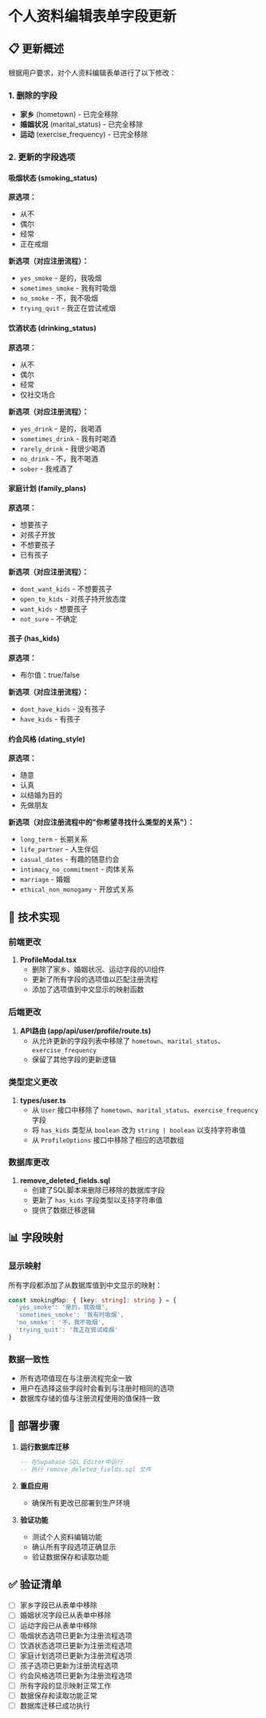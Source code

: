 # 个人资料编辑表单字段更新

## 📋 更新概述

根据用户要求，对个人资料编辑表单进行了以下修改：

### 1. 删除的字段
- **家乡** (hometown) - 已完全移除
- **婚姻状况** (marital_status) - 已完全移除  
- **运动** (exercise_frequency) - 已完全移除

### 2. 更新的字段选项

#### 吸烟状态 (smoking_status)
**原选项：**
- 从不
- 偶尔
- 经常
- 正在戒烟

**新选项（对应注册流程）：**
- `yes_smoke` - 是的，我吸烟
- `sometimes_smoke` - 我有时吸烟
- `no_smoke` - 不，我不吸烟
- `trying_quit` - 我正在尝试戒烟

#### 饮酒状态 (drinking_status)
**原选项：**
- 从不
- 偶尔
- 经常
- 仅社交场合

**新选项（对应注册流程）：**
- `yes_drink` - 是的，我喝酒
- `sometimes_drink` - 我有时喝酒
- `rarely_drink` - 我很少喝酒
- `no_drink` - 不，我不喝酒
- `sober` - 我戒酒了

#### 家庭计划 (family_plans)
**原选项：**
- 想要孩子
- 对孩子开放
- 不想要孩子
- 已有孩子

**新选项（对应注册流程）：**
- `dont_want_kids` - 不想要孩子
- `open_to_kids` - 对孩子持开放态度
- `want_kids` - 想要孩子
- `not_sure` - 不确定

#### 孩子 (has_kids)
**原选项：**
- 布尔值：true/false

**新选项（对应注册流程）：**
- `dont_have_kids` - 没有孩子
- `have_kids` - 有孩子

#### 约会风格 (dating_style)
**原选项：**
- 随意
- 认真
- 以结婚为目的
- 先做朋友

**新选项（对应注册流程中的"你希望寻找什么类型的关系"）：**
- `long_term` - 长期关系
- `life_partner` - 人生伴侣
- `casual_dates` - 有趣的随意约会
- `intimacy_no_commitment` - 肉体关系
- `marriage` - 婚姻
- `ethical_non_monogamy` - 开放式关系

## 🔧 技术实现

### 前端更改
1. **ProfileModal.tsx**
   - 删除了家乡、婚姻状况、运动字段的UI组件
   - 更新了所有字段的选项值以匹配注册流程
   - 添加了选项值到中文显示的映射函数

### 后端更改
1. **API路由 (app/api/user/profile/route.ts)**
   - 从允许更新的字段列表中移除了 `hometown`、`marital_status`、`exercise_frequency`
   - 保留了其他字段的更新逻辑

### 类型定义更改
1. **types/user.ts**
   - 从 `User` 接口中移除了 `hometown`、`marital_status`、`exercise_frequency` 字段
   - 将 `has_kids` 类型从 `boolean` 改为 `string | boolean` 以支持字符串值
   - 从 `ProfileOptions` 接口中移除了相应的选项数组

### 数据库更改
1. **remove_deleted_fields.sql**
   - 创建了SQL脚本来删除已移除的数据库字段
   - 更新了 `has_kids` 字段类型以支持字符串值
   - 提供了数据迁移逻辑

## 📊 字段映射

### 显示映射
所有字段都添加了从数据库值到中文显示的映射：

```typescript
const smokingMap: { [key: string]: string } = {
  'yes_smoke': '是的，我吸烟',
  'sometimes_smoke': '我有时吸烟',
  'no_smoke': '不，我不吸烟',
  'trying_quit': '我正在尝试戒烟'
}
```

### 数据一致性
- 所有选项值现在与注册流程完全一致
- 用户在选择这些字段时会看到与注册时相同的选项
- 数据库存储的值与注册流程使用的值保持一致

## 🚀 部署步骤

1. **运行数据库迁移**
   ```sql
   -- 在Supabase SQL Editor中运行
   -- 执行 remove_deleted_fields.sql 文件
   ```

2. **重启应用**
   - 确保所有更改已部署到生产环境

3. **验证功能**
   - 测试个人资料编辑功能
   - 确认所有字段选项正确显示
   - 验证数据保存和读取功能

## ✅ 验证清单

- [ ] 家乡字段已从表单中移除
- [ ] 婚姻状况字段已从表单中移除
- [ ] 运动字段已从表单中移除
- [ ] 吸烟状态选项已更新为注册流程选项
- [ ] 饮酒状态选项已更新为注册流程选项
- [ ] 家庭计划选项已更新为注册流程选项
- [ ] 孩子选项已更新为注册流程选项
- [ ] 约会风格选项已更新为注册流程选项
- [ ] 所有字段的显示映射正常工作
- [ ] 数据保存和读取功能正常
- [ ] 数据库迁移已成功执行 